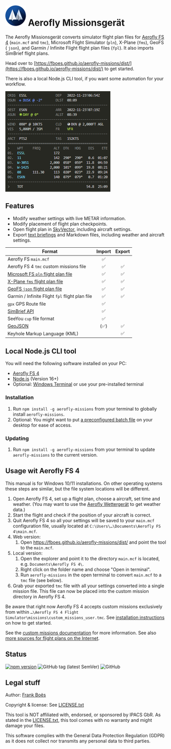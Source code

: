 # ![](docs/favicon-64x64.png) Aerofly Missionsgerät

The Aerofly Missionsgerät converts simulator flight plan files for [Aerofly FS 4](https://www.aerofly.com/) (`main.mcf` and `tmc`), Microsoft Flight Simulator (`pln`), X-Plane (`fms`), GeoFS ( `json`), and Garmin / Infinite Flight flight plan files (`fpl`). It also imports SimBrief flight plans.

Head over to [https://fboes.github.io/aerofly-missions/dist/](https://fboes.github.io/aerofly-missions/dist/) to get started.

There is also a local Node.js CLI tool, if you want some automation for your workflow.

![Flight plan as text briefing](docs/flightplan.png)

## Features

- Modify weather settings with live METAR information.
- Modify placement of flight plan checkpoints.
- Open flight plan in [SkyVector](https://skyvector.com/), including aircraft settings.
- Export [text briefings](docs/flightplan.md) and Markdown files, including weather and aircraft settings.

| Format                                                                                                                                              | Import | Export |
| --------------------------------------------------------------------------------------------------------------------------------------------------- | :----: | :----: |
| Aerofly FS `main.mcf`                                                                                                                               |   ✅   |        |
| Aerofly FS 4 `tmc` custom missions file                                                                                                             |   ✅   |   ✅   |
| [Microsoft FS `pln` flight plan file](https://docs.flightsimulator.com/html/Content_Configuration/Flights_And_Missions/Flight_Plan_Definitions.htm) |   ✅   |   ✅   |
| [X-Plane `fms` flight plan file](https://developer.x-plane.com/article/flightplan-files-v11-fms-file-format/)                                       |   ✅   |   ✅   |
| [GeoFS `json` flight plan file](https://www.geo-fs.com/pages/documentation.php)                                                                     |   ✅   |   ✅   |
| Garmin / Infinite Flight `fpl` flight plan file                                                                                                     |   ✅   |   ✅   |
| `gpx` GPS Route file                                                                                                                                |   ✅   |        |
| [SimBrief API](./docs/importing-flightplans.md)                                                                                                     |   ✅   |        |
| SeeYou `cup` file format                                                                                                                            |   ✅   |        |
| [GeoJSON](https://geojson.org/)                                                                                                                     |  (✅)  |   ✅   |
| Keyhole Markup Language (KML)                                                                                                                       |        |   ✅   |

## Local Node.js CLI tool

You will need the following software installed on your PC:

- [Aerofly FS 4](https://www.aerofly.com/)
- [Node.js](https://nodejs.org/en/) (Version 16+)
- Optional: [Windows Terminal](https://apps.microsoft.com/store/detail/windows-terminal/9N0DX20HK701) or use your pre-installed terminal

### Installation

1. Run `npm install -g aerofly-missions` from your terminal to globally install `aerofly-missions`.
2. Optional: You might want to put [a preconfigured batch file](docs/aerofly-missions.bat) on your desktop for ease of access.

### Updating

1. Run `npm install -g aerofly-missions` from your terminal to update `aerofly-missions` to the current version.

## Usage wit Aerofly FS 4

This manual is for Windows 10/11 installations. On other operating systems these steps are similar, but the file system locations will be different.

1. Open Aerofly FS 4, set up a flight plan, choose a aircraft, set time and weather. (You may want to use the [Aerofly Wettergerät](https://github.com/fboes/aerofly-wettergeraet/) to get weather data.)
1. Start the flight and check if the position of your aircraft is correct.
1. Quit Aerofly FS 4 so all your settings will be saved to your `main.mcf` configuration file, usually located at `C:\Users\…\Documents\Aerofly FS 4\main.mcf`.
1. Web version:
   1. Open https://fboes.github.io/aerofly-missions/dist/ and point the tool to the `main.mcf`.
1. Local version:
   1. Open the explorer and point it to the directory `main.mcf` is located, e.g. `Documents\Aerofly FS 4\`.
   1. Right click on the folder name and choose "Open in terminal".
   1. Run `aerofly-missions` in the open terminal to convert `main.mcf` to a `tmc` file (see below).
1. Grab your exported `tmc` file with all your settings converted into a single mission file. This file can now be placed into the custom mission directory in Aerofly FS 4.

Be aware that right now Aerofly FS 4 accepts custom missions exclusively from within `…\Aerofly FS 4 Flight Simulator\missions\custom_missions_user.tmc`. See [installation instructions](https://fboes.github.io/aerofly-missions/docs/generic-installation.html) on how to get started.

See the [custom missions documentation](docs/custom-missions.md) for more information. See also [more sources for flight plans on the Internet](docs/importing-flightplans.md).

## Status

[![npm version](https://badge.fury.io/js/aerofly-missions.svg)](https://badge.fury.io/js/aerofly-missions)
![GitHub tag (latest SemVer)](https://img.shields.io/github/v/tag/fboes/aerofly-missions.svg?sort=semver)
![GitHub](https://img.shields.io/github/license/fboes/aerofly-missions.svg)

## Legal stuff

Author: [Frank Boës](https://3960.org)

Copyright & license: See [LICENSE.txt](LICENSE.txt)

This tool is NOT affiliated with, endorsed, or sponsored by IPACS GbR. As stated in the [LICENSE.txt](LICENSE.txt), this tool comes with no warranty and might damage your files.

This software complies with the General Data Protection Regulation (GDPR) as it does not collect nor transmits any personal data to third parties.
